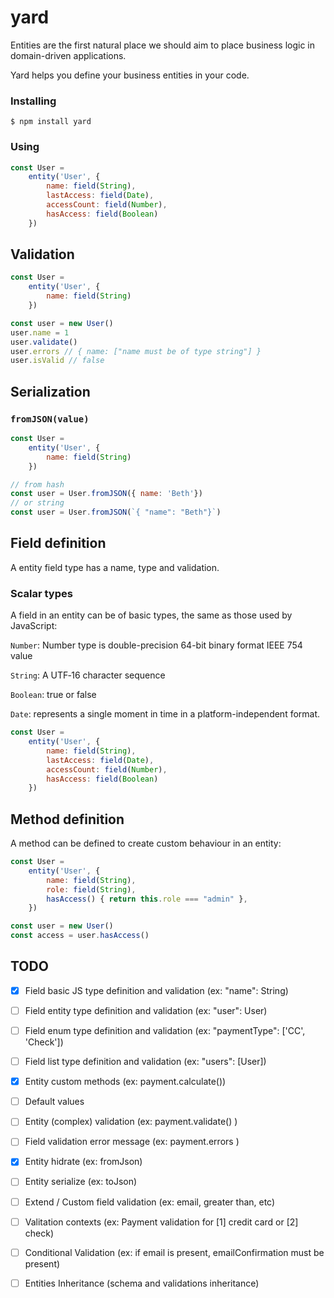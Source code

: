 # yard

Entities are the first natural place we should aim to place business logic in domain-driven applications.

Yard helps you define your business entities in your code.

### Installing
    $ npm install yard

### Using

```javascript
const User = 
    entity('User', {
        name: field(String),
        lastAccess: field(Date),
        accessCount: field(Number),
        hasAccess: field(Boolean)
    })
```

## Validation

```javascript
const User = 
    entity('User', {
        name: field(String)
    })

const user = new User()
user.name = 1
user.validate() 
user.errors // { name: ["name must be of type string"] }
user.isValid // false
```

## Serialization

### `fromJSON(value)`

```javascript
const User = 
    entity('User', {
        name: field(String)
    })

// from hash
const user = User.fromJSON({ name: 'Beth'})
// or string
const user = User.fromJSON(`{ "name": "Beth"}`)
```


## Field definition

A entity field type has a name, type and validation.

### Scalar types

A field in an entity can be of basic types, the same as those used by JavaScript:

`Number`: Number type is double-precision 64-bit binary format IEEE 754 value

`String`: A UTF‐16 character sequence

`Boolean`: true or false

`Date`: represents a single moment in time in a platform-independent format. 

```javascript
const User = 
    entity('User', {
        name: field(String),
        lastAccess: field(Date),
        accessCount: field(Number),
        hasAccess: field(Boolean)
    })
```

## Method definition

A method can be defined to create custom behaviour in an entity:

```javascript
const User = 
    entity('User', {
        name: field(String),
        role: field(String),
        hasAccess() { return this.role === "admin" },
    })

const user = new User()
const access = user.hasAccess()
```

## TODO

- [X] Field basic JS type definition and validation (ex: "name": String)
- [ ] Field entity type definition and validation (ex: "user": User)
- [ ] Field enum type definition and validation (ex: "paymentType": ['CC', 'Check'])
- [ ] Field list type definition and validation (ex: "users": [User])
- [X] Entity custom methods (ex: payment.calculate())
- [ ] Default values 
- [ ] Entity (complex) validation (ex: payment.validate() )
- [ ] Field validation error message (ex: payment.errors )
- [X] Entity hidrate (ex: fromJson)
- [ ] Entity serialize (ex: toJson)
- [ ] Extend / Custom field validation (ex: email, greater than, etc)
- [ ] Valitation contexts (ex: Payment validation for [1] credit card or [2] check)
- [ ] Conditional Validation (ex: if email is present, emailConfirmation must be present)
- [ ] Entities Inheritance (schema and validations inheritance)

